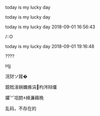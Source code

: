 

today is my lucky day

today is my lucky day

today is my lucky day 2018-09-01 16:56:43

/::O

today is my lucky day 2018-09-01 19:16:48

????

Hjj

浣犲ソ鍟�

鎴戝湪娴嬭瘯涓枃涔辩爜

鑺﹀瓨閼綘濂藉晩

乱码，不存在的